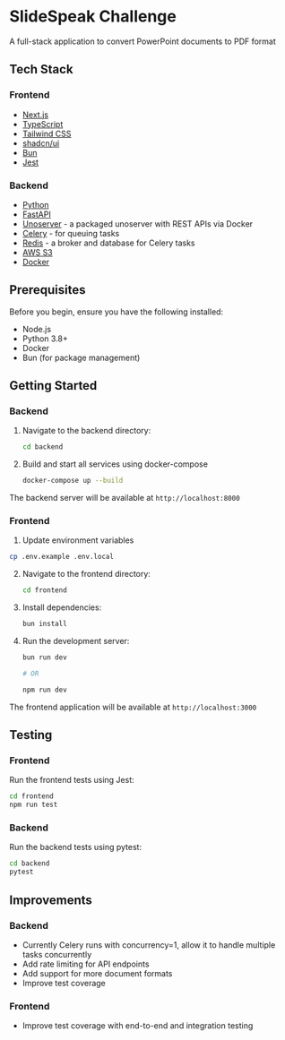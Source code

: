 # SlideSpeak Challenge

A full-stack application to convert PowerPoint documents to PDF format

## Tech Stack

### Frontend

- [Next.js](https://nextjs.org/docs)
- [TypeScript](https://www.typescriptlang.org/)
- [Tailwind CSS](https://v3.tailwindcss.com/)
- [shadcn/ui](https://ui.shadcn.com/)
- [Bun](https://bun.sh/)
- [Jest](https://jestjs.io/)

### Backend

- [Python](https://www.python.org/)
- [FastAPI](https://fastapi.tiangolo.com/)
- [Unoserver](https://github.com/libreofficedocker/unoserver-rest-api) - a packaged unoserver with REST APIs via Docker
- [Celery](https://docs.celeryq.dev/en/latest/index.html) - for queuing tasks
- [Redis](https://redis.io/) - a broker and database for Celery tasks
- [AWS S3](https://aws.amazon.com/s3/)
- [Docker](https://www.docker.com/)

## Prerequisites

Before you begin, ensure you have the following installed:

- Node.js
- Python 3.8+
- Docker
- Bun (for package management)

## Getting Started

### Backend

1. Navigate to the backend directory:

   ```bash
   cd backend
   ```

2. Build and start all services using docker-compose

   ```bash
   docker-compose up --build
   ```

The backend server will be available at `http://localhost:8000`

### Frontend

1. Update environment variables

```bash
cp .env.example .env.local
```

2. Navigate to the frontend directory:

   ```bash
   cd frontend
   ```

3. Install dependencies:

   ```bash
   bun install
   ```

4. Run the development server:

   ```bash
   bun run dev

   # OR

   npm run dev
   ```

The frontend application will be available at `http://localhost:3000`

## Testing

### Frontend

Run the frontend tests using Jest:

```bash
cd frontend
npm run test
```

### Backend

Run the backend tests using pytest:

```bash
cd backend
pytest
```

## Improvements

### Backend

- Currently Celery runs with concurrency=1, allow it to handle multiple tasks concurrently
- Add rate limiting for API endpoints
- Add support for more document formats
- Improve test coverage

### Frontend

- Improve test coverage with end-to-end and integration testing

